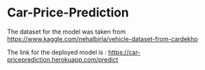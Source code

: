 # Car-Price-Prediction

The dataset for the model was taken from https://www.kaggle.com/nehalbirla/vehicle-dataset-from-cardekho

The link for the deployed model is :
https://car-priceprediction.herokuapp.com/predict
